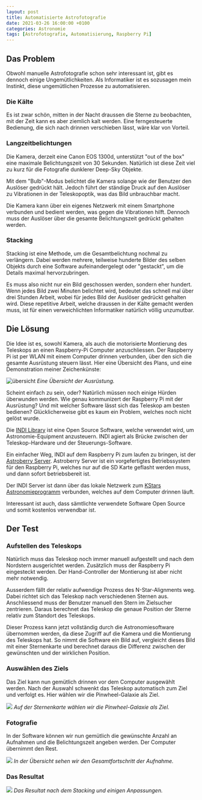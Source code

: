```yaml
---
layout: post
title: Automatisierte Astrofotografie
date: 2021-03-26 16:00:00 +0100
categories: Astronomie
tags: [Astrofotografie, Automatisierung, Raspberry Pi]
---
```


## Das Problem

Obwohl manuelle Astrofotografie schon sehr interessant ist, gibt es dennoch einige Ungemütlichkeiten. Als Informatiker ist es sozusagen mein Instinkt, diese ungemütlichen Prozesse zu automatisieren.

### Die Kälte

Es ist zwar schön, mitten in der Nacht draussen die Sterne zu beobachten, mit der Zeit kann es aber ziemlich kalt werden. Eine ferngesteuerte Bedienung, die sich nach drinnen verschieben lässt, wäre klar von Vorteil.

### Langzeitbelichtungen

Die Kamera, derzeit eine Canon EOS 1300d, unterstützt "out of the box" eine maximale Belichtungszeit von 30 Sekunden. Natürlich ist diese Zeit viel zu kurz für die Fotografie dunklerer Deep-Sky Objekte.

Mit dem "Bulb"-Modus belichtet die Kamera solange wie der Benutzer den Auslöser gedrückt hält. Jedoch führt der ständige Druck auf den Auslöser zu Vibrationen in der Teleskopoptik, was das Bild unbrauchbar macht.

Die Kamera kann über ein eigenes Netzwerk mit einem Smartphone verbunden und bedient werden, was gegen die Vibrationen hilft. Dennoch muss der Auslöser über die gesamte Belichtungszeit gedrückt gehalten werden.

### Stacking

Stacking ist eine Methode, um die Gesamtbelichtung nochmal zu verlängern. Dabei werden mehrere, teilweise hunderte Bilder des selben Objekts durch eine Software aufeinandergelegt oder "gestackt", um die Details maximal hervorzubringen.

Es muss also nicht nur ein Bild geschossen werden, sondern eher hundert. Wenn jedes Bild zwei Minuten belichtet wird, bedeutet das schnell mal über drei Stunden Arbeit, wobei für jedes Bild der Auslöser gedrückt gehalten wird. Diese repetitive Arbeit, welche draussen in der Kälte gemacht werden muss, ist für einen verweichlichten Informatiker natürlich völlig unzumutbar.

## Die Lösung

Die Idee ist es, sowohl Kamera, als auch die motorisierte Montierung des Teleskops an einen Raspberry-Pi Computer anzuschliessen. Der Raspberry Pi ist per WLAN mit einem Computer drinnen verbunden, über den sich die gesamte Ausrüstung steuern lässt. Hier eine Übersicht des Plans, und eine Demonstration meiner Zeichenkünste:

![übersicht](/public/media/posts/astrophotography-setup/overview.png)
*Eine Übersicht der Ausrüstung.*

Scheint einfach zu sein, oder? Natürlich müssen noch einige Hürden überwunden werden. Wie genau kommunizert der Raspberry Pi mit der Ausrüstung? Und mit welcher Software lässt sich das Teleskop am besten bedienen? Glücklicherweise gibt es kaum ein Problem, welches noch nicht gelöst wurde.

Die [INDI Library](https://www.indilib.org/) ist eine Open Source Software, welche verwendet wird, um Astronomie-Equipment anzusteuern. INDI agiert als Brücke zwischen der Teleskop-Hardware und der Steuerungs-Software.

Ein einfacher Weg, INDI auf dem Raspberry Pi zum laufen zu bringen, ist der [Astroberry Server](https://www.astroberry.io/). Astroberry Server ist ein vorgefertigtes Betriebssystem für den Raspberry Pi, welches nur auf die SD Karte geflasht werden muss, und dann sofort betriebsbereit ist.

Der INDI Server ist dann über das lokale Netzwerk zum [KStars Astronomieprogramm](https://edu.kde.org/kstars/) verbunden, welches auf dem Computer drinnen läuft.

Interessant ist auch, dass sämtlichte verwendete Software Open Source und somit kostenlos verwendbar ist.

## Der Test

### Aufstellen des Teleskops

Natürlich muss das Teleskop noch immer manuell aufgestellt und nach dem Nordstern ausgerichtet werden. Zusätzlich muss der Raspberry Pi eingesteckt werden. Der Hand-Controller der Montierung ist aber nicht mehr notwendig.

Ausserdem fällt der relativ aufwendige Prozess des N-Star-Alignments weg. Dabei richtet sich das Teleskop nach verschiedenen Sternen aus. Anschliessend muss der Benutzer manuell den Stern im Zielsucher zentrieren. Daraus berechnet das Teleskop die genaue Position der Sterne relativ zum Standort des Teleskops.

Dieser Prozess kann jetzt vollständig durch die Astronomiesoftware übernommen werden, da diese Zugriff auf die Kamera und die Montierung des Teleskops hat.
So nimmt die Software ein Bild auf, vergleicht dieses Bild mit einer Sternenkarte
und berechnet daraus die Differenz zwischen der gewünschten und der wirklichen
Position.

### Auswählen des Ziels

Das Ziel kann nun gemütlich drinnen vor dem Computer ausgewählt werden. Nach der Auswahl schwenkt das Teleskop automatisch zum Ziel und verfolgt es. Hier wählen wir die Pinwheel-Galaxie als Ziel.

![](/public/media/posts/astrophotography-setup/map.png)
*Auf der Sternenkarte wählen wir die Pinwheel-Galaxie als Ziel.*

### Fotografie

In der Software können wir nun gemütlich die gewünschte Anzahl an Aufnahmen und die Belichtungszeit angeben werden. Der Computer übernimmt den Rest.


![](/public/media/posts/astrophotography-setup/summary.png)
*In der Übersicht sehen wir den Gesamtfortschritt der Aufnahme.*

### Das Resultat

![](/public/media/posts/astrophotography-setup/pinwheel-galaxy.jpg)
*Das Resultat nach dem Stacking und einigen Anpassungen.*